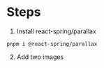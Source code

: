 # Steps

1. Install react-spring/parallax

```
pnpm i @react-spring/parallax
```

2. Add two images
